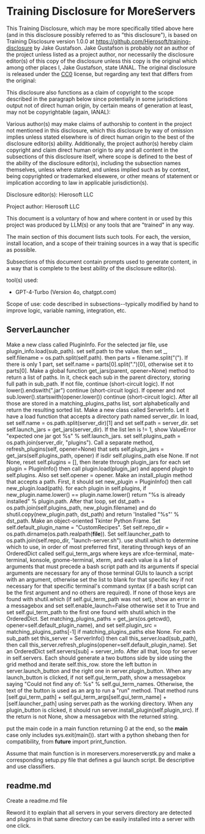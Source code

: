 # Training Disclosure for MoreServers
This Training Disclosure, which may be more specifically titled above here (and in this disclosure possibly referred to as "this disclosure"), is based on Training Disclosure version 1.0.0 at https://github.com/Hierosoft/training-disclosure by Jake Gustafson. Jake Gustafson is probably *not* an author of the project unless listed as a project author, nor necessarily the disclosure editor(s) of this copy of the disclosure unless this copy is the original which among other places I, Jake Gustafson, state IANAL. The original disclosure is released under the [CC0](https://creativecommons.org/public-domain/cc0/) license, but regarding any text that differs from the original:

This disclosure also functions as a claim of copyright to the scope described in the paragraph below since potentially in some jurisdictions output not of direct human origin, by certain means of generation at least, may not be copyrightable (again, IANAL):

Various author(s) may make claims of authorship to content in the project not mentioned in this disclosure, which this disclosure by way of omission implies unless stated elsewhere is of direct human origin to the best of the disclosure editor(s) ability. Additionally, the project author(s) hereby claim copyright and claim direct human origin to any and all content in the subsections of this disclosure itself, where scope is defined to the best of the ability of the disclosure editor(s), including the subsection names themselves, unless where stated, and unless implied such as by context, being copyrighted or trademarked elsewere, or other means of statement or implication according to law in applicable jurisdiction(s).

Disclosure editor(s): Hierosoft LLC

Project author: Hierosoft LLC

This document is a voluntary of how and where content in or used by this project was produced by LLM(s) or any tools that are "trained" in any way.

The main section of this document lists such tools. For each, the version, install location, and a scope of their training sources in a way that is specific as possible.

Subsections of this document contain prompts used to generate content, in a way that is complete to the best ability of the disclosure editor(s).

tool(s) used:
- GPT-4-Turbo (Version 4o, chatgpt.com)

Scope of use: code described in subsections--typically modified by hand to improve logic, variable naming, integration, etc.


## ServerLauncher
Make a new class called PluginInfo. For the selected jar file, use plugin_info.load(sub_path). set self.path to the value. then set _, self.filename = os.path.split(self.path). then parts = filename.split("("). If there is only 1 part, set self.name = parts[0].split(".")[0], otherwise set it to parts[0]. Make a global function get_jars(parent, opener=None) method to return a list of paths. In it, check each sub in the parent directory, storing full path in sub_path. If not file, continue (short-circuit logic). If not lower().endswith(".jar") continue (short-circuit logic). If opener and not sub.lower().startswith(opener.lower()) continue (short-circuit logic). After all those are stored in a matching_plugins_paths list, sort alphabetically and return the resulting sorted list. Make a new class called ServerInfo. Let it have a load function that accepts a directory path named server_dir. In load, set self.name = os.path.split(server_dir)[1] and set self.path = server_dir. set self.launch_jars = get_jars(server_dir). If the list len is != 1, show ValueError "expected one jar got %s" % self.launch_jars. set self.plugins_path = os.path.join(server_dir, "plugins"). Call a separate method, refresh_plugins(self, opener=None) that sets self.plugin_jars = get_jars(self.plugins_path, opener) if isdir self.plugins_path else None. If not None, reset self.plugins = [], then iterate through plugin_jars for each set plugin = PluginInfo() then call plugin.load(plugin_jar) and append plugin to self.plugins. Also set self.opener = opener. Make an install_plugin method that accepts a path. First, it should set new_plugin = PluginInfo() then call new_plugin.load(path). for each plugin in self.plugins, if new_plugin.name.lower() == plugin.name.lower() return "%s is already installed" % plugin.path. After that loop, set dst_path = os.path.join(self.plugins_path, new_plugin.filename) and do shutil.copy(new_plugin.path, dst_path) and return 'Installed "%s"' % dst_path. Make an object-oriented Tkinter Python Frame. Set self.default_plugin_name = "CustomRecipes". Set self.repo_dir = os.path.dirname(os.path.realpath(__file__)). Set self.launcher_path to os.path.join(self.repo_dir, "launch-server.sh"). use shutil.which to determine which to use, in order of most preferred first, iterating through keys of an OrderedDict called self.gui_term_args where keys are xfce-terminal, mate-terminal, konsole, gnome-terminal, xterm, and each value is a list of arguments that must precede a bash script path and its arguments if special arguments are necessary for any of those terminal GUIs to launch a script with an argument, otherwise set the list to blank for that specific key if not necessary for that specific terminal's command syntax (if a bash script can be the first argument and no others are required). If none of those keys are found with shutil.which (if self.gui_term_path was not set), show an error in a messagebox and set self.enable_launch=False otherwise set it to True and set self.gui_term_path to the first one found with shutil.which in the OrderedDict. Set matching_plugins_paths = get_jars(os.getcwd(), opener=self.default_plugin_name), and set self.plugin_src = matching_plugins_paths[-1] if matching_plugins_paths else None. For each sub_path set this_server = ServerInfo() then call this_server.load(sub_path), then call this_server.refresh_plugins(opener=self.default_plugin_name). Set an OrderedDict self.servers[sub] = server_info. After all that, loop for server in self.servers. Each should generate a two buttons side by side using the grid method and iterate self.this_row. store the left button in server.launch_button and the right one in server.plugin_button. When any launch_button is clicked, if not self.gui_term_path, show a messagebox saying "Could not find any of: %s" % self.gui_term_names. Otherwise, the text of the button is used as an arg to run a "run" method. That method runs [self.gui_term_path] + self.gui_term_args[self.gui_term_name] + [self.launcher_path] using server.path as the working directory. When any plugin_button is clicked, it should run server.install_plugin(self.plugin_src). If the return is not None, show a messagebox with the returned string.

put the main code in a main function returning 0 at the end, so the __main__ case only includes sys.exit(main()). start with a python shebang then for compatibility, from __future__ import print_function.

Assume that main function is in moreservers.moreserverstk.py and make a corresponding setup.py file that defines a gui launch script. Be descriptive and use classifiers.


## readme.md
Create a readme.md file

Reword it to explain that all servers in your servers directory are detected and plugins in that same directory can be easily installed into a server with one click.
